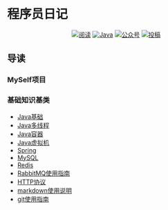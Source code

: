 # 程序员日记

<p align="center">
    <a href="https://github.com/WangShuwill/programmer-notes"><img src="https://img.shields.io/badge/阅读-read-brightgreen.svg" alt="阅读"></a>
    <a href="#Java"><img src="https://img.shields.io/badge/Note-编程-blue.svg" alt="Java"></a>
    <a href="#面试突击"><img src="https://img.shields.io/badge/PDF-面试突击-important.svg" alt="公众号"></a>
    <a href="#投稿"><img src="https://img.shields.io/badge/Support-投稿-critical.svg" alt="投稿"></a>
</p>

## 导读
### MySelf项目

### 基础知识基类
- [Java基础](notes/Java基础.md)
- [Java多线程](notes/Java多线程.md) 
- [Java容器](notes/Java容器.md)
- [Java虚拟机](notes/Java虚拟机.md)
- [Spring](notes/Spring.md)
- [MySQL](notes/mysql.md)
- [Redis](notes/Redis.md)
- [RabbitMQ使用指南](notes/RabbitMQ使用指南.md)
- [HTTP协议](notes/HTTP协议.md)
- [markdown使用说明](notes/markdown语法的使用指南.md)
- [git使用指南](notes/git的使用指南.md)



